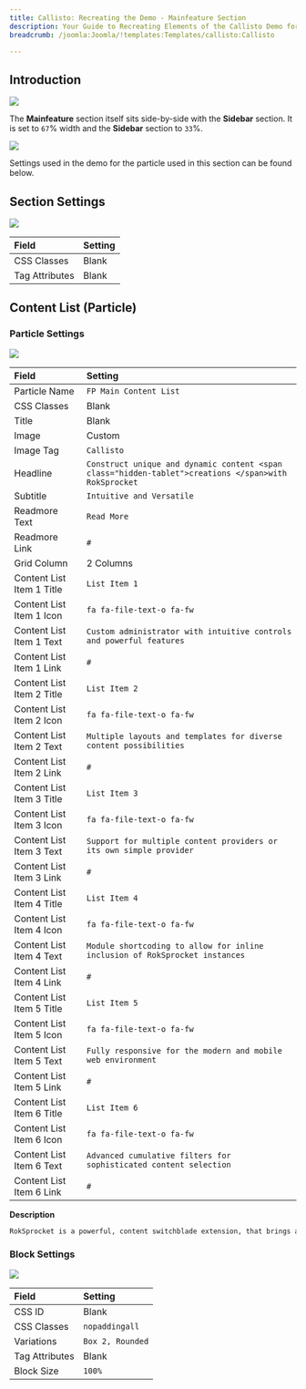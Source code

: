 ```yaml
---
title: Callisto: Recreating the Demo - Mainfeature Section
description: Your Guide to Recreating Elements of the Callisto Demo for Joomla
breadcrumb: /joomla:Joomla/!templates:Templates/callisto:Callisto

---
```


## Introduction

![](assets/mainfeature.jpeg)

The **Mainfeature** section itself sits side-by-side with the **Sidebar** section. It is set to `67`% width and the **Sidebar** section to `33`%.

![](assets/demo_mainfeature_lm.jpeg)

Settings used in the demo for the particle used in this section can be found below.

## Section Settings

![](assets/demo_mainfeature_1.jpeg)

| Field          | Setting |
| :-----         | :-----  |
| CSS Classes    | Blank   |
| Tag Attributes | Blank   |

## Content List (Particle)

### Particle Settings

![](assets/demo_mainfeature_2.jpeg)

| Field                     | Setting                                                                                              |
| :-----                    | :-----                                                                                               |
| Particle Name             | `FP Main Content List`                                                                               |
| CSS Classes               | Blank                                                                                                |
| Title                     | Blank                                                                                                |
| Image                     | Custom                                                                                               |
| Image Tag                 | `Callisto`                                                                                           |
| Headline                  | `Construct unique and dynamic content <span class="hidden-tablet">creations </span>with RokSprocket` |
| Subtitle                  | `Intuitive and Versatile`                                                                            |
| Readmore Text             | `Read More`                                                                                          |
| Readmore Link             | `#`                                                                                                  |
| Grid Column               | 2 Columns                                                                                            |
| Content List Item 1 Title | `List Item 1`                                                                                        |
| Content List Item 1 Icon  | `fa fa-file-text-o fa-fw`                                                                            |
| Content List Item 1 Text  | `Custom administrator with intuitive controls and powerful features`                                 |
| Content List Item 1 Link  | `#`                                                                                                  |
| Content List Item 2 Title | `List Item 2`                                                                                        |
| Content List Item 2 Icon  | `fa fa-file-text-o fa-fw`                                                                            |
| Content List Item 2 Text  | `Multiple layouts and templates for diverse content possibilities`                                      |
| Content List Item 2 Link  | `#`                                                                                                  |
| Content List Item 3 Title | `List Item 3`                                                                                        |
| Content List Item 3 Icon  | `fa fa-file-text-o fa-fw`                                                                            |
| Content List Item 3 Text  | `Support for multiple content providers or its own simple provider`                                  |
| Content List Item 3 Link  | `#`                                                                                                  |
| Content List Item 4 Title | `List Item 4`                                                                                        |
| Content List Item 4 Icon  | `fa fa-file-text-o fa-fw`                                                                            |
| Content List Item 4 Text  | `Module shortcoding to allow for inline inclusion of RokSprocket instances`                          |
| Content List Item 4 Link  | `#`                                                                                                  |
| Content List Item 5 Title | `List Item 5`                                                                                        |
| Content List Item 5 Icon  | `fa fa-file-text-o fa-fw`                                                                            |
| Content List Item 5 Text  | `Fully responsive for the modern and mobile web environment`                                         |
| Content List Item 5 Link  | `#`                                                                                                  |
| Content List Item 6 Title | `List Item 6`                                                                                        |
| Content List Item 6 Icon  | `fa fa-file-text-o fa-fw`                                                                            |
| Content List Item 6 Text  | `Advanced cumulative filters for sophisticated content selection`                                    |
| Content List Item 6 Link  | `#`                                                                                                  |

**Description**
~~~ .html
RokSprocket is a powerful, content switchblade extension, that brings a vast portfolio of different layouts and templates into a single extension and UI.
~~~

### Block Settings

![](assets/demo_mainfeature_3.jpeg)

| Field          | Setting          |
| :-----         | :-----           |
| CSS ID         | Blank            |
| CSS Classes    | `nopaddingall`   |
| Variations     | `Box 2, Rounded` |
| Tag Attributes | Blank            |
| Block Size     | `100%`           |
